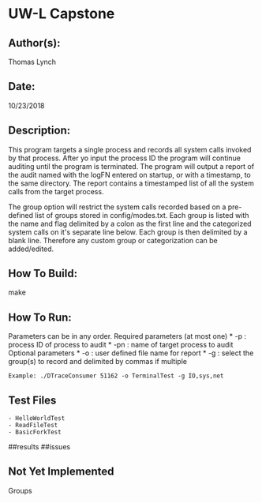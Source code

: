 # UW-L Capstone

## Author(s):
Thomas Lynch

## Date:
10/23/2018

## Description:
This program targets a single process and records all system calls invoked by that process. After yo input the process ID the program will continue auditing until the program is terminated. The program will output a report of the audit named with the logFN entered on startup, or with a timestamp, to the same directory. The report contains a timestamped list of all the system calls from the target process.

The group option will restrict the system calls recorded based on a pre-defined list of groups stored in config/modes.txt. Each group is listed with the name and flag delimited by a colon as the first line and the categorized system calls on it's separate line below. Each group is then delimited by a blank line. Therefore any custom group or categorization can be added/edited.

## How To Build:
make

## How To Run:
Parameters can be in any order.
Required parameters (at most one)
	* -p <processID>        : process ID of process to audit
	* -pn <processName>	: name of target process to audit
Optional parameters
	* -o <reportFilename>   : user defined file name for report
	* -g <groupIDs>         : select the group(s) to record and delimited by commas if multiple

	Example: ./DTraceConsumer 51162 -o TerminalTest -g IO,sys,net

## Test Files
	- HelloWorldTest
	- ReadFileTest
	- BasicForkTest
##results
##issues

## Not Yet Implemented
Groups
